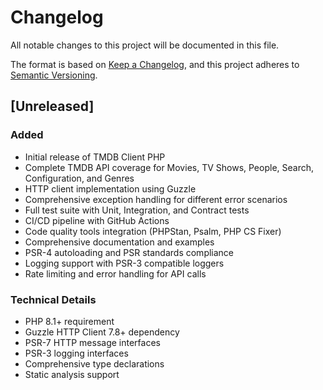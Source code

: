 # Changelog

All notable changes to this project will be documented in this file.

The format is based on [Keep a Changelog](https://keepachangelog.com/en/1.0.0/),
and this project adheres to [Semantic Versioning](https://semver.org/spec/v2.0.0.html).

## [Unreleased]

### Added
- Initial release of TMDB Client PHP
- Complete TMDB API coverage for Movies, TV Shows, People, Search, Configuration, and Genres
- HTTP client implementation using Guzzle
- Comprehensive exception handling for different error scenarios
- Full test suite with Unit, Integration, and Contract tests
- CI/CD pipeline with GitHub Actions
- Code quality tools integration (PHPStan, Psalm, PHP CS Fixer)
- Comprehensive documentation and examples
- PSR-4 autoloading and PSR standards compliance
- Logging support with PSR-3 compatible loggers
- Rate limiting and error handling for API calls

### Technical Details
- PHP 8.1+ requirement
- Guzzle HTTP Client 7.8+ dependency
- PSR-7 HTTP message interfaces
- PSR-3 logging interfaces
- Comprehensive type declarations
- Static analysis support
